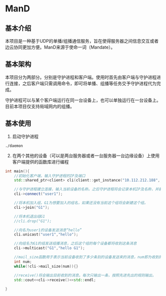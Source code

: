 # ManD
## 基本介绍
本项目是一种基于UDP的单播/组播通信服务，旨在使得服务器之间信息交互或者边云协同更加方便。ManD来源于使命一词（Mandate）。
## 基本架构
本项目分为两部分。分别是守护进程和客户端。使用时首先由客户端与守护进程进行连接，之后客户端只需调用命令，即可将单播、组播等任务交予守护进程代为完成。

守护进程可以与某个客户端运行在同一台设备上，也可以单独运行在一台设备上。目前本项目仅支持局域网内的组播。
## 基本使用
1. 启动守护进程
```
./daemon
```
2. 在两个其他的设备（可以是两台服务器或者一台服务器一台边缘设备）上使用客户端提供的函数库进行编程
```c++
int main(){
    //初始化客户端，输入守护进程的IP及端口
    std::shared_ptr<client> cli(client::get_instance("10.112.212.188", 9000));

    //与守护进程建立连接，输入当前设备的名称。之后守护进程将会记录本机IP及名称，并能够使用其他功能
    cli->connect("user1");

    //将本机加入组，G1为想要加入的组名，如果还没有当前这个组将会新建这个组。
    cli->join("G1");

    //将本机退出组G1
    //cli.drop("G1");

    //向名为user1的设备发送消息“hello”
    cli.unicast("user1","hello");

    //向组名为G1的组发送组播消息，之后这个组的每个设备都将收到这条消息
    cli->multicast("G1","hello G1");

    //mail_size函数用于表示当前设备收到了多少条别的设备发送来的消息，num即为收到的消息数量，当有消息时返回true，无消息时返回false。
    int num;
    while(!cli->mail_size(num)){} 

    //receive()将会输出目前收到的消息。每次只输出一条，按照先进先出的规则输出。
    std::cout<<cli->receive()<<std::endl;
    
}
```
